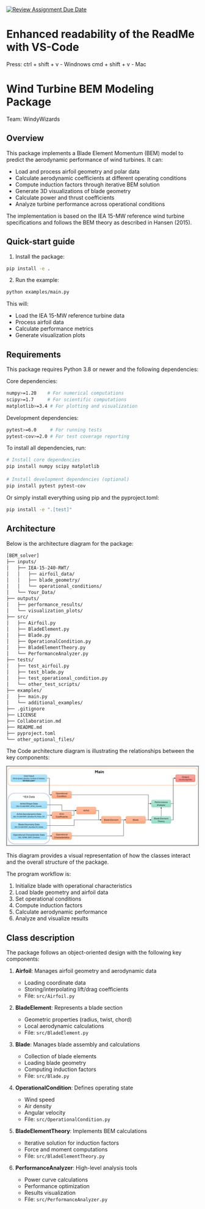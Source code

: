 [![Review Assignment Due Date](https://classroom.github.com/assets/deadline-readme-button-22041afd0340ce965d47ae6ef1cefeee28c7c493a6346c4f15d667ab976d596c.svg)](https://classroom.github.com/a/zjSXGKeR)


# Enhanced readability of the ReadMe with VS-Code

Press: ctrl + shift + v - Windnows
       cmd + shift + v  - Mac

# Wind Turbine BEM Modeling Package

Team: WindyWizards

## Overview

This package implements a Blade Element Momentum (BEM) model to predict the aerodynamic performance of wind turbines. It can:

- Load and process airfoil geometry and polar data
- Calculate aerodynamic coefficients at different operating conditions
- Compute induction factors through iterative BEM solution
- Generate 3D visualizations of blade geometry
- Calculate power and thrust coefficients
- Analyze turbine performance across operational conditions

The implementation is based on the IEA 15-MW reference wind turbine specifications and follows the BEM theory as described in Hansen (2015).

## Quick-start guide

1. Install the package:
```bash
pip install -e .
```

2. Run the example:
```bash
python examples/main.py
```

This will:
- Load the IEA 15-MW reference turbine data
- Process airfoil data
- Calculate performance metrics
- Generate visualization plots

## Requirements 

This package requires Python 3.8 or newer and the following dependencies:

Core dependencies:
```bash
numpy>=1.20    # For numerical computations
scipy>=1.7     # For scientific computations
matplotlib>=3.4 # For plotting and visualization
```

Development dependencies:
```bash
pytest>=6.0     # For running tests
pytest-cov>=2.0 # For test coverage reporting
```

To install all dependencies, run:
```bash
# Install core dependencies
pip install numpy scipy matplotlib

# Install development dependencies (optional)
pip install pytest pytest-cov
```

Or simply install everything using pip and the pyproject.toml:
```bash
pip install -e ".[test]"
```

## Architecture

Below is the architecture diagram for the package: 


   ```
   [BEM_solver]
   ├── inputs/
   │   ├── IEA-15-240-RWT/
   │   │   ├── airfoil_data/
   │   │   ├── blade_geometry/
   │   │   └── operational_conditions/
   │   └── Your_Data/
   ├── outputs/
   │   ├── performance_results/
   │   └── visualization_plots/
   ├── src/
   │   ├── Airfoil.py
   │   ├── BladeElement.py
   │   ├── Blade.py
   │   ├── OperationalCondition.py
   │   ├── BladeElementTheory.py
   │   └── PerformanceAnalyzer.py
   ├── tests/
   │   ├── test_airfoil.py
   │   ├── test_blade.py
   │   ├── test_operational_condition.py
   │   └── other_test_scripts/
   ├── examples/
   │   ├── main.py
   │   └── additional_examples/
   ├── .gitignore
   ├── LICENSE
   ├── Collaboration.md
   ├── README.md
   ├── pyproject.toml
   └── other_optional_files/
   ```
   
The Code architecture diagram is illustrating the relationships between the key components:

![Architecture Diagram](Architecture_Diagram.png)

This diagram provides a visual representation of how the classes interact and the overall structure of the package.

The program workflow is:
1. Initialize blade with operational characteristics
2. Load blade geometry and airfoil data
3. Set operational conditions
4. Compute induction factors
5. Calculate aerodynamic performance
6. Analyze and visualize results


## Class description

The package follows an object-oriented design with the following key components:

1. **Airfoil**: Manages airfoil geometry and aerodynamic data
   - Loading coordinate data
   - Storing/interpolating lift/drag coefficients
   - File: `src/Airfoil.py`

2. **BladeElement**: Represents a blade section
   - Geometric properties (radius, twist, chord)
   - Local aerodynamic calculations
   - File: `src/BladeElement.py`

3. **Blade**: Manages blade assembly and calculations
   - Collection of blade elements
   - Loading blade geometry
   - Computing induction factors
   - File: `src/Blade.py`

4. **OperationalCondition**: Defines operating state
   - Wind speed
   - Air density
   - Angular velocity
   - File: `src/OperationalCondition.py`

5. **BladeElementTheory**: Implements BEM calculations
   - Iterative solution for induction factors
   - Force and moment computations
   - File: `src/BladeElementTheory.py`

6. **PerformanceAnalyzer**: High-level analysis tools
   - Power curve calculations
   - Performance optimization
   - Results visualization
   - File: `src/PerformanceAnalyzer.py`


